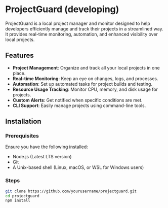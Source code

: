 # ProjectGuard (developing)

ProjectGuard is a local project manager and monitor designed to help developers efficiently manage and track their projects in a streamlined way. It provides real-time monitoring, automation, and enhanced visibility over local projects.

## Features

- **Project Management**: Organize and track all your local projects in one place.
- **Real-time Monitoring**: Keep an eye on changes, logs, and processes.
- **Automation**: Set up automated tasks for project builds and testing.
- **Resource Usage Tracking**: Monitor CPU, memory, and disk usage for projects.
- **Custom Alerts**: Get notified when specific conditions are met.
- **CLI Support**: Easily manage projects using command-line tools.

## Installation

### Prerequisites
Ensure you have the following installed:
- Node.js (Latest LTS version)
- Git
- A Unix-based shell (Linux, macOS, or WSL for Windows users)

### Steps
```sh
git clone https://github.com/yourusername/projectguard.git
cd projectguard
npm install
